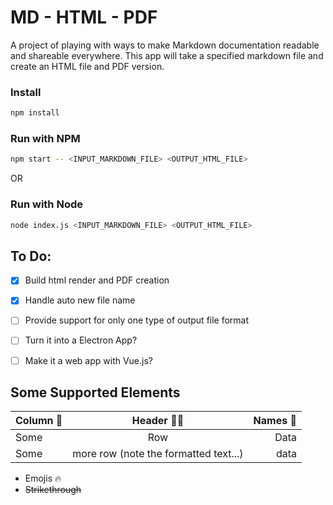 # MD - HTML - PDF
A project of playing with ways to make Markdown documentation readable and shareable everywhere. This app will take a specified markdown file and create an HTML file and PDF version.

### Install
```bash
npm install
```

### Run with NPM
```bash
npm start -- <INPUT_MARKDOWN_FILE> <OUTPUT_HTML_FILE>
```
OR
### Run with Node
```bash
node index.js <INPUT_MARKDOWN_FILE> <OUTPUT_HTML_FILE>
```

## To Do:
- [x] Build html render and PDF creation
- [x] Handle auto new file name
- [ ] Provide support for only one type of output file format
- [ ] Turn it into a Electron App?
- [ ] Make it a web app with Vue.js?


## Some Supported Elements

|Column 🚀|Header 🤟🏼|Names 💩|
|:--|:--:|--:|
|Some|Row|Data|
|Some|more row (note the formatted text...) |data|

- Emojis 🔥
- ~~Strikethrough~~